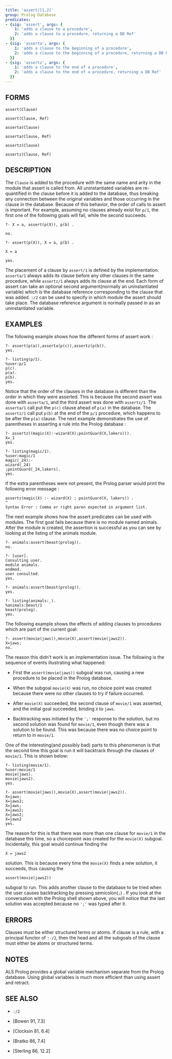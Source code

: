 ```yaml
---
title: 'assert/[1,2]'
group: Prolog Database
predicates:
- {sig: 'assert', args: { 
    1: 'adds a clause to a procedure',
    2: 'adds a clause to a procedure, returning a DB Ref'
  }}
- {sig: 'asserta', args: { 
    1: 'adds a clause to the beginning of a procedure',
    2: 'adds a clause to the beginning of a procedure, returning a DB Ref'
  }}
- {sig: 'assertz', args: { 
    1: 'adds a clause to the end of a procedure',
    2: 'adds a clause to the end of a procedure, returning a DB Ref'
  }}
---
```


## FORMS
```
assert(Clause)

assert(Clause, Ref)

asserta(Clause)

asserta(Clause, Ref)

assertz(Clause)

assertz(Clause, Ref)
```
## DESCRIPTION

The `Clause` is added to the procedure with the same name and arity in the module that assert is called from. All uninstantiated variables are re-quantified in the clause before it is added to the database, thus breaking any connection between the original variables and those occurring in the clause in the database. Because of this behavior, the order of calls to assert is important. For example, assuming no clauses already exist for `p/1`, the first one of the following goals will fail, while the second succeeds.

```
?- X = a, assert(p(X)), p(b) .

no.

?- assert(p(X)), X = a, p(b) .

X = a

yes.
```
The placement of a clause by `assert/1` is defined by the implementation. `asserta/1` always adds its clause before any other clauses in the same procedure, while `assertz/1` always adds its clause at the end. Each form of assert can take an optional second argument(normally an uninstantiated variable) which is the database reference corresponding to the clause that was added. `:/2` can be used to specify in which module the assert should take place. The database reference argument is normally passed in as an uninstantiated variable.


## EXAMPLES

The following example shows how the different forms of assert work :

```
?- assert(p(a)),asserta(p(c)),assertz(p(b)).
yes.
```

```
?- listing(p/1).
%user:p/1
p(c).
p(a).
p(b).
yes.
```

Notice that the order of the clauses in the database is different than the order in which they were asserted. This is because the second assert was done with `asserta/1`, and the third assert was done with `assertz/1`. The `asserta/1` call put the `p(c)` clause ahead of `p(a)` in the database. The `assertz/1` call put `p(b)` at the end of the `p/1` procedure, which happens to be after the `p(a)` clause. The next example demonstrates the use of parentheses in asserting a rule into the Prolog database :

```
?- assertz((magic(X):-wizard(X);pointGuard(X,lakers))).
X=_1
yes.
```

```
?- listing(magic/1).
%user:magic/1
magic(_24):-
wizard(_24)
;pointGuard(_24,lakers).
yes.
```

If the extra parentheses were not present, the Prolog parser would print the following error message :

```
assertz(magic(X) :- wizard(X) ; pointGuard(X, lakers)) .
^
Syntax Error : Comma or right paren expected in argument list.
```

The next example shows how the assert predicates can be used with modules. The first goal fails because there is no module named animals. After the module is created, the assertion is successful as you can see by looking at the listing of the animals module.

```
?- animals:assert(beast(prolog)).
no.
```

```
?- [user].
Consulting user.
module animals.
endmod.
user consulted.
yes.
```

```
?- animals:assert(beast(prolog)).
yes.
```

```
?- listing(animals:_).
%animals:beast/1
beast(prolog).
yes.
```

The following example shows the effects of adding clauses to procedures which are part of the current goal:

```
?- assert(movie(jaws)),movie(X),assert(movie(jaws2)).
X=jaws;
no.
```

The reason this didn't work is an implementation issue. The following is the sequence of events illustrating what happened:

- First the `assert(movie(jaws))` subgoal was run, causing a new procedure to be placed in the Prolog database.

- When the subgoal `movie(X)` was run, no choice point was created because there were no other clauses to try if failure occurred.

- After `movie(X)` succeeded, the second clause of `movie/1` was asserted, and the initial goal succeeded, binding `X` to `jaws`.

- Backtracking was initiated by the `';'` response to the solution, but no second solution was found for `movie/1`, even though there was a solution to be found. This was because there was no choice point to return to in `movie/1`.

One of the interesting(and possibly bad) parts to this phenomenon is that the second time this goal is run it will backtrack through the clauses of `movie/1`. This is shown below:

```
?- listing(movie/1).
%user:movie/1
movie(jaws).
movie(jaws2).
yes.
```

```
?- assert(movie(jaws)),movie(X),assert(movie(jaws2)).
X=jaws;
X=jaws2;
X=jaws;
X=jaws2;
X=jaws2;
X=jaws2
yes.
```

The reason for this is that there was more than one clause for `movie/1` in the database this time, so a choicepoint was created for the `movie(X)` subgoal. Incidentally, this goal would continue finding the

```
X = jaws2
```

solution. This is because every time the `movie(X)` finds a new solution, it succeeds, thus causing the

```
assert(movie(jaws2))
```

subgoal to run. This adds another clause to the database to be tried when the user causes backtracking by pressing semicolon(`;`) . If you look at the conversation with the Prolog shell shown above, you will notice that the last solution was accepted because no `';'` was typed after it.


## ERRORS

Clauses must be either structured terms or atoms. If clause is a rule, with a principal functor of `:-/2`, then the head and all the subgoals of the clause must either be atoms or structured terms.


## NOTES

ALS Prolog provides a global variable mechanism separate from the Prolog database. Using global variables is much more efficient than using assert and retract.


## SEE ALSO

- `:/2`

- [Bowen 91, 7.3]
- [Clocksin 81, 6.4]
- [Bratko 86, 7.4]
- [Sterling 86, 12.2]
